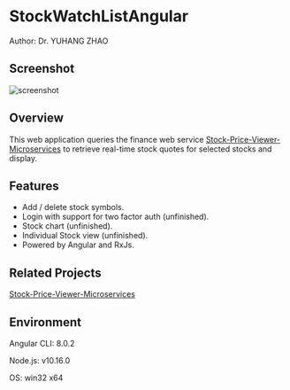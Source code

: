 # StockWatchListAngular
Author: Dr. YUHANG ZHAO

## Screenshot
![screenshot](https://github.com/yuhang2685/Stock-WatchList-Angular/blob/master/frontpage.png)

## Overview
This web application queries the finance web service [Stock-Price-Viewer-Microservices](https://github.com/yuhang2685/Stock-Price-Viewer-Microservices) to retrieve real-time stock quotes for selected stocks and display.

## Features
- Add / delete stock symbols.
- Login with support for two factor auth (unfinished).
- Stock chart (unfinished).
- Individual Stock view (unfinished).
- Powered by Angular and RxJs.

## Related Projects
[Stock-Price-Viewer-Microservices](https://github.com/yuhang2685/Stock-Price-Viewer-Microservices)

## Environment
Angular CLI: 8.0.2

Node.js: v10.16.0

OS: win32 x64
